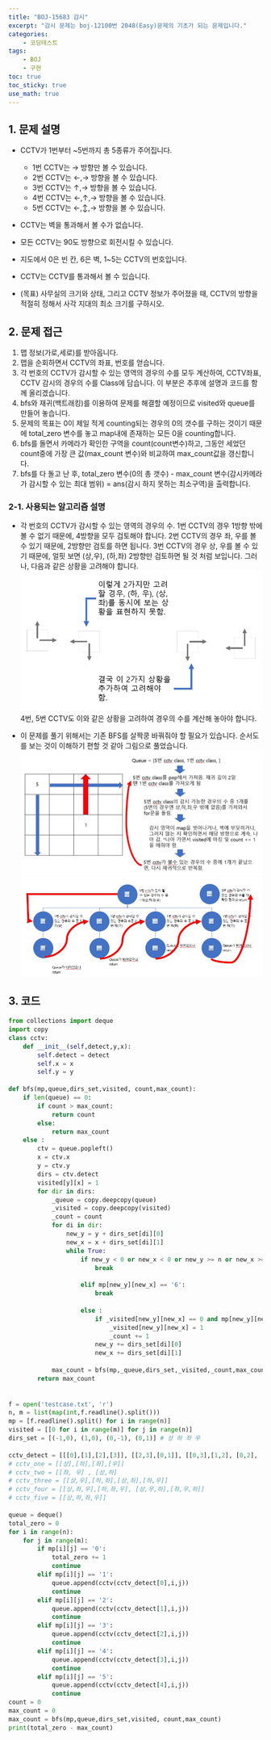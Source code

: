 ```yaml
---
title: "BOJ-15683 감시"
excerpt: "감시 문제는 boj-12100번 2048(Easy)문제의 기초가 되는 문제입니다."
categories:
    - 코딩테스트
tags:
    - BOJ
    - 구현
toc: true
toc_sticky: true
use_math: true
---
```


## 1. 문제 설명<br/>
* CCTV가 1번부터 ~5번까지 총 5종류가 주어집니다.
    * 1번 CCTV는 → 방향만 볼 수 있습니다.
    * 2번 CCTV는 ←,→ 방향을 볼 수 있습니다.
    * 3번 CCTV는 ↑,→ 방향을 볼 수 있습니다.
    * 4번 CCTV는 ←,↑,→ 방향을 볼 수 있습니다.
    * 5번 CCTV는 ←,↕,→ 방향을 볼 수 있습니다.

* CCTV는 벽을 통과해서 볼 수가 없습니다.

* 모든 CCTV는 90도 방향으로 회전시킬 수 있습니다.

* 지도에서 0은 빈 칸, 6은 벽, 1~5는 CCTV의 번호입니다.

* CCTV는 CCTV를 통과해서 볼 수 있습니다.

* (목표) 사무실의 크기와 상태, 그리고 CCTV 정보가 주어졌을 때, CCTV의 방향을 적절히 정해서 사각 지대의 최소 크기를 구하시오.

## 2. 문제 접근<br/>

1. 맵 정보(가로,세로)를 받아옵니다.
2. 맵을 순회하면서 CCTV의 좌표, 번호를 얻습니다.
3. 각 번호의 CCTV가 감시할 수 있는 영역의 경우의 수를 모두 계산하여, CCTV좌표, CCTV 감시의 경우의 수를 Class에 담습니다. 이 부분은 추후에 설명과 코드를 함께 올리겠습니다.
4. bfs와 재귀(백트래킹)를 이용하여 문제를 해결할 예정이므로 visited와 queue를 만들어 놓습니다.
5. 문제의 목표는 0이 제일 적게 counting되는 경우의 0의 갯수를 구하는 것이기 때문에 total_zero 변수를 놓고 map내에 존재하는 모든 0을 counting합니다.
6. bfs를 돌면서 카메라가 확인한 구역을 count(count변수)하고, 그동안 세었던 count중에 가장 큰 값(max_count 변수)와 비교하여 max_count값을 갱신합니다.
7. bfs를 다 돌고 난 후, total_zero 변수(0의 총 갯수) - max_count 변수(감시카메라가 감시할 수 있는 최대 범위) = ans(감시 하지 못하는 최소구역)을 출력합니다.

### 2-1. 사용되는 알고리즘 설명
* 각 번호의 CCTV가 감시할 수 있는 영역의 경우의 수.
1번 CCTV의 경우 1방향 밖에 볼 수 없기 때문에, 4방향을 모두 검토해야 합니다.
2번 CCTV의 경우 좌, 우를 볼 수 있기 때문에, 2방향만 검토를 하면 됩니다.
3번 CCTV의 경우 상, 우를 볼 수 있기 때문에, 얼핏 보면 (상,우), (하,좌) 2방향만 검토하면 될 것 처럼 보입니다. 그러나, 다음과 같은 상황을 고려해야 합니다. ![image1](/assets/images/boj15683_0.jpg)
4번, 5번 CCTV도 이와 같은 상황을 고려하여 경우의 수를 계산해 놓아야 합니다.

* 이 문제를 풀기 위해서는 기존 BFS를 살짝쿵 바꿔줘야 할 필요가 있습니다.
순서도를 보는 것이 이해하기 편할 것 같아 그림으로 풀었습니다.
![image2](/assets/images/boj15683_1.jpg)
![image3](/assets/images/boj15683_2.jpg)

## 3. 코드
```python
from collections import deque
import copy
class cctv:
    def __init__(self,detect,y,x):
        self.detect = detect
        self.x = x
        self.y = y

def bfs(mp,queue,dirs_set,visited, count,max_count):
    if len(queue) == 0:
        if count > max_count:
            return count
        else:
            return max_count
    else :
        ctv = queue.popleft()
        x = ctv.x
        y = ctv.y
        dirs = ctv.detect
        visited[y][x] = 1
        for dir in dirs:
            _queue = copy.deepcopy(queue)
            _visited = copy.deepcopy(visited)
            _count = count
            for di in dir:
                new_y = y + dirs_set[di][0]
                new_x = x + dirs_set[di][1]
                while True:
                    if new_y < 0 or new_x < 0 or new_y >= n or new_x >= m:
                        break

                    elif mp[new_y][new_x] == '6':
                        break

                    else :
                        if _visited[new_y][new_x] == 0 and mp[new_y][new_x] == '0':
                            _visited[new_y][new_x] = 1
                            _count += 1
                        new_y += dirs_set[di][0]
                        new_x += dirs_set[di][1]

            max_count = bfs(mp,_queue,dirs_set,_visited,_count,max_count)
        return max_count


f = open('testcase.txt', 'r')
n, m = list(map(int,f.readline().split()))
mp = [f.readline().split() for i in range(n)]
visited = [[0 for i in range(m)] for j in range(n)]
dirs_set = [(-1,0), (1,0), (0,-1), (0,1)] # 상 하 좌 우

cctv_detect = [[[0],[1],[2],[3]], [[2,3],[0,1]], [[0,3],[1,2], [0,2], [1,3]], [[0,2,3],[1,2,3],[0,3,1],[2,0,1]] , [[0,1,2,3]]]
# cctv_one = [[상],[하],[좌],[우]]
# cctv_two = [[좌, 우] , [상,하]
# cctv_three = [[상,우],[하,좌],[상,좌],[하,우]]
# cctv_four = [[상,좌,우],[하,좌,우], [상,우,하],[좌,우,하]]
# cctv_five = [[상,하,좌,우]]

queue = deque()
total_zero = 0
for i in range(n):
    for j in range(m):
        if mp[i][j] == '0':
            total_zero += 1
            continue
        elif mp[i][j] == '1':
            queue.append(cctv(cctv_detect[0],i,j))
            continue
        elif mp[i][j] == '2':
            queue.append(cctv(cctv_detect[1],i,j))
            continue
        elif mp[i][j] == '3':
            queue.append(cctv(cctv_detect[2],i,j))
            continue
        elif mp[i][j] == '4':
            queue.append(cctv(cctv_detect[3],i,j))
            continue
        elif mp[i][j] == '5':
            queue.append(cctv(cctv_detect[4],i,j))
            continue
count = 0
max_count = 0
max_count = bfs(mp,queue,dirs_set,visited, count,max_count)
print(total_zero - max_count)
```